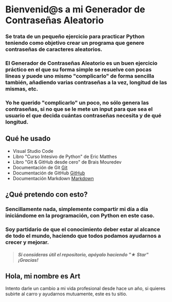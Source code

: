 # Bienvenid@s a mi Generador de Contraseñas Aleatorio

### Se trata de un pequeño ejercicio para practicar Python teniendo como objetivo crear un programa que genere contraseñas de caracteres aleatorios.

### El Generador de Contraseñas Aleatorio es un buen ejercicio práctico en el que su forma simple se resuelve con pocas líneas y puede uno mismo "complicarlo" de forma sencilla también, añadiendo varias contraseñas a la vez, longitud de las mismas, etc.


### Yo he querido "complicarlo" un poco, no sólo genera las contraseñas, si no que se le mete un input para que sea el usuario el que decida cuántas contraseñas necesita y de qué longitud.


## Qué he usado

 - Visual Studio Code
 - Libro "Curso Intesivo de Python" de Eric Matthes
 - Libro "Git & GitHub desde cero" de Brais Mouredev
 - Documentación de Git [Git](https://git-scm.com)
 - Documentación de GitHub [GitHub](https://docs.github.com/es)
 - Documentación Markdown [Markdown](https://markdown.es)

## ¿Qué pretendo con esto?

### Sencillamente nada, simplemente compartir mi día a día iniciándome en la programación, con Python en este caso. 
### Soy partidario de que el conocimiento deber estar al alcance de todo el mundo, haciendo que todos podamos ayudarnos a crecer y mejorar.

> ##### Si consideras útil el repositorio, apóyalo haciendo "★ Star" ¡Gracias!

## Hola, mi nombre es Art

Intento darle un cambio a mi vida profesional desde hace un año, si quieres subirte al carro y ayudarnos mutuamente, este es tu sitio.